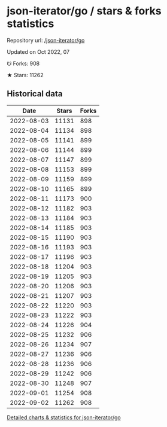 # json-iterator/go / stars & forks statistics

Repository url: [/json-iterator/go](https://github.com/json-iterator/go)

Updated on Oct 2022, 07

☋ Forks: 908

★ Stars: 11262

## Historical data
| Date | Stars | Forks |
|------|-------|-------|
| 2022-08-03 | 11131 | 898 | 
| 2022-08-04 | 11134 | 898 | 
| 2022-08-05 | 11141 | 899 | 
| 2022-08-06 | 11144 | 899 | 
| 2022-08-07 | 11147 | 899 | 
| 2022-08-08 | 11153 | 899 | 
| 2022-08-09 | 11159 | 899 | 
| 2022-08-10 | 11165 | 899 | 
| 2022-08-11 | 11173 | 900 | 
| 2022-08-12 | 11182 | 903 | 
| 2022-08-13 | 11184 | 903 | 
| 2022-08-14 | 11185 | 903 | 
| 2022-08-15 | 11190 | 903 | 
| 2022-08-16 | 11193 | 903 | 
| 2022-08-17 | 11196 | 903 | 
| 2022-08-18 | 11204 | 903 | 
| 2022-08-19 | 11205 | 903 | 
| 2022-08-20 | 11206 | 903 | 
| 2022-08-21 | 11207 | 903 | 
| 2022-08-22 | 11220 | 903 | 
| 2022-08-23 | 11222 | 903 | 
| 2022-08-24 | 11226 | 904 | 
| 2022-08-25 | 11232 | 906 | 
| 2022-08-26 | 11234 | 907 | 
| 2022-08-27 | 11236 | 906 | 
| 2022-08-28 | 11236 | 906 | 
| 2022-08-29 | 11242 | 906 | 
| 2022-08-30 | 11248 | 907 | 
| 2022-09-01 | 11254 | 908 | 
| 2022-09-02 | 11262 | 908 | 


[Detailed charts & statistics for json-iterator/go](https://reviewgithub.com/rep/json-iterator/go)
